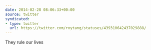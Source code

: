```yaml
---
date: 2014-02-28 08:06:33+00:00
source: twitter
syndicated:
- type: twitter
  url: https://twitter.com/roytang/statuses/439310642437029888/
---
```


They rule our lives